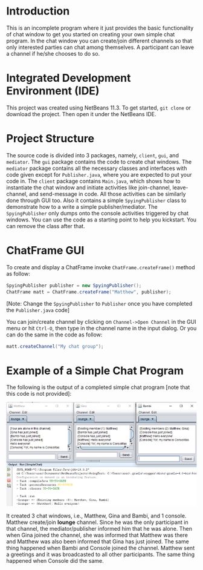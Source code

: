 Introduction
============
This is an incomplete program where it just provides the basic functionality of chat window to get you started on creating your own simple chat program. In the chat window you can create/join different channels so that only interested parties can chat among themselves. A participant can leave a channel if he/she chooses to do so.

Integrated Development Environment (IDE)
========================================
This project was created using NetBeans 11.3. To get started, `git clone` or download the project. Then open it under the NetBeans IDE.

Project Structure
=================
The source code is divided into 3 packages, namely, `client`, `gui`, and `mediator`. The `gui` package contains the code to create chat windows. The `mediator` package contains all the necessary classes and interfaces with code given except for `Publisher.java`, where you are expected to put your code in. The `client` package contains `Main.java`, which shows how to instantiate the chat window and initiate activities like join-channel, leave-channel, and send-message in code. All those activities can be similarly done through GUI too. Also it contains a simple `SpyingPublisher` class to demonstrate how to a write a simple publisher/mediator. The `SpyingPublisher` only dumps onto the console activities triggered by chat windows. You can use the code as a starting point to help you kickstart. You can remove the class after that.

ChatFrame GUI
=============
To create and display a ChatFrame invoke `ChatFrame.createFrame()` method as follow:
```java
SpyingPublisher publisher = new SpyingPublisher();
ChatFrame matt = ChatFrame.createFrame("Matthew", publisher);
```
[Note: Change the `SpyingPublisher` to `Publisher` once you have completed the `Publisher.java` code]

You can join/create channel by clicking on `Channel->Open Channel` in the GUI menu or hit `Ctrl-O`, then type in the channel name in the input dialog. Or you can do the same in the code as follow:
```java
matt.createChannel("My chat group");
```

Example of a Simple Chat Program
================================
The following is the output of a completed simple chat program [note that this code is not provided]:

![Simple Chat Example](/doc/images/SimpleChat.png)

It created 3 chat windows, i.e., Matthew, Gina and Bambi, and 1 console. Matthew create/join **lounge** channel. Since he was the only participant in that channel, the mediator/publisher informed him that he was alone. Then when Gina joined the channel, she was informed that Matthew was there and Matthew was also been informed that Gina has just joined. The same thing happened when Bambi and Console joined the channel. Matthew sent a greetings and it was broadcasted to all other participants. The same thing happened when Console did the same.  

